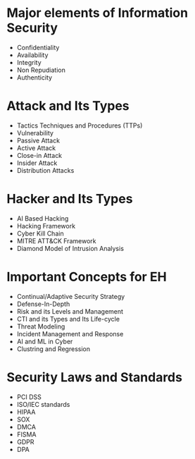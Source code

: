 
# Major elements of Information Security
- Confidentiality
- Availability
- Integrity
- Non Repudiation
- Authenticity

# Attack and Its Types
- Tactics Techniques and Procedures (TTPs)
- Vulnerability
- Passive Attack
- Active Attack
- Close-in Attack
- Insider Attack
- Distribution Attacks

# Hacker and Its Types
- AI Based Hacking
- Hacking Framework
- Cyber Kill Chain
- MITRE ATT&CK Framework
- Diamond Model of Intrusion Analysis

# Important Concepts for EH
- Continual/Adaptive Security Strategy
- Defense-In-Depth
- Risk and its Levels and Management
- CTI and its Types and Its Life-cycle
- Threat Modeling
- Incident Management and Response
- AI and ML in Cyber
- Clustring and Regression

# Security Laws and Standards
- PCI DSS
- ISO/IEC standards
- HIPAA
- SOX
- DMCA
- FISMA
- GDPR
- DPA
